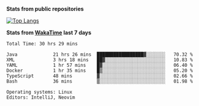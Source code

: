 **Stats from public repositories**  

[![Top Langs](https://github-readme-stats.vercel.app/api/top-langs/?username=hyoghurt&layout=compact&exclude_repo=multiserver,docker_compose&langs_count=6)](https://github.com/anuraghazra/github-readme-stats)

**Stats from [WakaTime](https://wakatime.com) last 7 days**  
<!--START_SECTION:waka-->

```text
Total Time: 30 hrs 29 mins

Java             21 hrs 26 mins  █████████████████▓░░░░░░░   70.32 %
XML              3 hrs 18 mins   ██▓░░░░░░░░░░░░░░░░░░░░░░   10.83 %
YAML             1 hr 57 mins    █▓░░░░░░░░░░░░░░░░░░░░░░░   06.40 %
Docker           1 hr 35 mins    █▒░░░░░░░░░░░░░░░░░░░░░░░   05.20 %
TypeScript       48 mins         ▓░░░░░░░░░░░░░░░░░░░░░░░░   02.66 %
Bash             36 mins         ▒░░░░░░░░░░░░░░░░░░░░░░░░   01.98 %

Operating systems: Linux
Editors: IntelliJ, Neovim
```

<!--END_SECTION:waka-->
